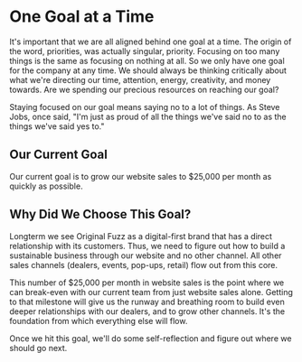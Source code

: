 # One Goal at a Time
It's important that we are all aligned behind one goal at a time. The origin of the word, priorities, was actually singular, priority. Focusing on too many things is the same as focusing on nothing at all. So we only have one goal for the company at any time. We should always be thinking critically about what we're directing our time, attention, energy, creativity, and money towards. Are we spending our precious resources on reaching our goal?

Staying focused on our goal means saying no to a lot of things. As Steve Jobs, once said, "I'm just as proud of all the things we've said no to as the things we've said yes to."

## Our Current Goal
Our current goal is to grow our website sales to $25,000 per month as quickly as possible.

## Why Did We Choose This Goal?
Longterm we see Original Fuzz as a digital-first brand that has a direct relationship with its customers. Thus, we need to figure out how to build a sustainable business through our website and no other channel. All other sales channels (dealers, events, pop-ups, retail) flow out from this core.

This number of $25,000 per month in website sales is the point where we can break-even with our current team from just website sales alone. Getting to that milestone will give us the runway and breathing room to build even deeper relationships with our dealers, and to grow other channels. It's the foundation from which everything else will flow.

Once we hit this goal, we'll do some self-reflection and figure out where we should go next.
